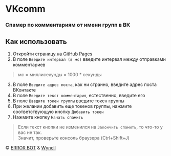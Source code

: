 [io-page]: https://petrivah.github.io/vkcomm/ "Страница на GitHub Pages"
[ERROR BOT]: https://vk.com/error_dnn
[Wynell]: https://vk.com/p3trukh1n

VKcomm
======
### Спамер по комментариям от имени групп в ВК

Как использовать
----------------
1. Откройти [страницу на GitHub Pages][io-page]
2. В поле `Введите интервал (в мс)` введите интервал между отправками комментариев
> мс = миллисекунды = 1000 * секунды
3. В поле `Введите адрес поста`, как ни странно, введите адрес поста ВКонтакте
4. В поле `Введите текст комментария`, естественно, введите его
5. В поле `Введите токен группы` введите токен группы
6. При желании добавить еще токенов группы, нажмите соответствующую кнопку `Добавить токен`
7. Нажмите кнопку `Начать спамить`
> Если текст кнопки не изменился на `Закончить спамить`, то что-то у вас не так.\
> Значит, проверьте консоль браузера (Ctrl+Shift+J)

© [ERROR BOT] & [Wynell]

